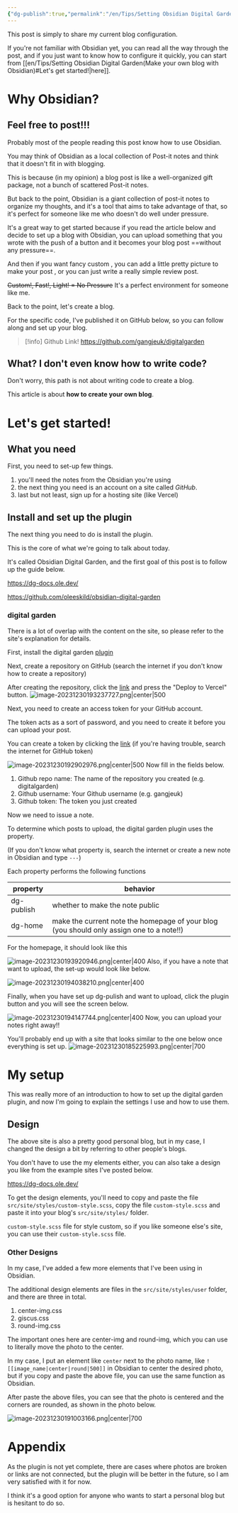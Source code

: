 ```yaml
---
{"dg-publish":true,"permalink":"/en/Tips/Setting Obsidian Digital Garden(Make your own blog with Obsidian)/","tags":["Tips/Obsidian_digital_garden"],"created":"2023-12-30","updated":"2023-12-30"}
---
```


This post is simply to share my current blog configuration.

If you're not familiar with Obsidian yet, you can read all the way through the post, and if you just want to know how to configure it quickly, you can start from [[en/Tips/Setting Obsidian Digital Garden(Make your own blog with Obsidian)#Let's get started!\|here]].
# Why Obsidian?
## Feel free to post!!!
Probably most of the people reading this post know how to use Obsidian.

You may think of Obsidian as a local collection of Post-it notes and think that it doesn't fit in with blogging.

This is because (in my opinion) a blog post is like a well-organized gift package, not a bunch of scattered Post-it notes.

But back to the point, Obsidian is a giant collection of post-it notes to organize my thoughts, and it's a tool that aims to take advantage of that, so it's perfect for someone like me who doesn't do well under pressure.

It's a great way to get started because if you read the article below and decide to set up a blog with Obsidian, you can upload something that you wrote with the push of a button and it becomes your blog post ==without any pressure==.

And then if you want fancy custom , you can add a little pretty picture to make your post , or you can just write a really simple review post.

~~Custom!, Fast!, Light! = No Pressure~~ It's a perfect environment for someone like me.

Back to the point, let's create a blog.

For the specific code, I've published it on GitHub below, so you can follow along and set up your blog.


>[!info] Github Link!
>https://github.com/gangjeuk/digitalgarden

## What? I don't even know how to write code?
Don't worry, this path is not about writing code to create a blog.

This article is about **how to create your own blog**.
# Let's get started!
## What you need
First, you need to set-up few things.

1. you'll need the notes from the Obsidian you're using
2. the next thing you need is an account on a site called *GitHub*.
3. last but not least, sign up for a hosting site (like Vercel)

## Install and set up the plugin
The next thing you need to do is install the plugin.

This is the core of what we're going to talk about today.

It's called Obsidian Digital Garden, and the first goal of this post is to follow up the guide below.

https://dg-docs.ole.dev/

https://github.com/oleeskild/obsidian-digital-garden

### digital garden
There is a lot of overlap with the content on the site, so please refer to the site's explanation for details.

First, install the digital garden [plugin](obsidian://show-plugin?id=digitalgarden)

Next, create a repository on GitHub (search the internet if you don't know how to create a repository)

After creating the repository, click the [link](https://github.com/oleeskild/digitalgarden) and press the "Deploy to Vercel" button.
![image-20231230193237727.png|center|500](/img/user/kr/%EC%A7%80%EC%8B%9D%EB%82%98%EB%88%94/assets/%EC%98%B5%EC%8B%9C%EB%94%94%EC%96%B8%EC%9C%BC%EB%A1%9C%20%EB%B8%94%EB%A1%9C%EA%B7%B8%20%EC%8B%9C%EC%9E%91%ED%95%98%EA%B8%B0/image-20231230193237727.png)


Next, you need to create an access token for your GitHub account.

The token acts as a sort of password, and you need to create it before you can upload your post.

You can create a token by clicking the [link](https://github.com/settings/tokens/new?scopes=repo) (if you're having trouble, search the internet for GitHub token)

![image-20231230192902976.png|center|500](/img/user/kr/%EC%A7%80%EC%8B%9D%EB%82%98%EB%88%94/assets/%EC%98%B5%EC%8B%9C%EB%94%94%EC%96%B8%EC%9C%BC%EB%A1%9C%20%EB%B8%94%EB%A1%9C%EA%B7%B8%20%EC%8B%9C%EC%9E%91%ED%95%98%EA%B8%B0/image-20231230192902976.png)
Now fill in the fields below.

1. Github repo name: The name of the repository you created (e.g. digitalgarden)
2. Github username: Your Github username (e.g. gangjeuk)
3. Github token: The token you just created

Now we need to issue a note.

To determine which posts to upload, the digital garden plugin uses the property.

(If you don't know what property is, search the internet or create a new note in Obsidian and type `---`)

Each property performs the following functions

| property | behavior |
| ---------- | ------------------------------------------------------------------------ |
| dg-publish | whether to make the note public |
| dg-home | make the current note the homepage of your blog (you should only assign one to a note!!) |

For the homepage, it should look like this

![image-20231230193920946.png|center|400](/img/user/kr/%EC%A7%80%EC%8B%9D%EB%82%98%EB%88%94/assets/%EC%98%B5%EC%8B%9C%EB%94%94%EC%96%B8%EC%9C%BC%EB%A1%9C%20%EB%B8%94%EB%A1%9C%EA%B7%B8%20%EC%8B%9C%EC%9E%91%ED%95%98%EA%B8%B0/image-20231230193920946.png)
Also, if you have a note that want to upload, the set-up would look like below.

![image-20231230194038210.png|center|400](/img/user/kr/%EC%A7%80%EC%8B%9D%EB%82%98%EB%88%94/assets/%EC%98%B5%EC%8B%9C%EB%94%94%EC%96%B8%EC%9C%BC%EB%A1%9C%20%EB%B8%94%EB%A1%9C%EA%B7%B8%20%EC%8B%9C%EC%9E%91%ED%95%98%EA%B8%B0/image-20231230194038210.png)

Finally, when you have set up dg-pulish and want to upload, click the plugin button and you will see the screen below.

![image-20231230194147744.png|center|400](/img/user/kr/%EC%A7%80%EC%8B%9D%EB%82%98%EB%88%94/assets/%EC%98%B5%EC%8B%9C%EB%94%94%EC%96%B8%EC%9C%BC%EB%A1%9C%20%EB%B8%94%EB%A1%9C%EA%B7%B8%20%EC%8B%9C%EC%9E%91%ED%95%98%EA%B8%B0/image-20231230194147744.png)
Now, you can upload your notes right away!!


You'll probably end up with a site that looks similar to the one below once everything is set up.
![image-20231230185225993.png|center|700](/img/user/kr/%EC%A7%80%EC%8B%9D%EB%82%98%EB%88%94/assets/%EC%98%B5%EC%8B%9C%EB%94%94%EC%96%B8%EC%9C%BC%EB%A1%9C%20%EB%B8%94%EB%A1%9C%EA%B7%B8%20%EC%8B%9C%EC%9E%91%ED%95%98%EA%B8%B0/image-20231230185225993.png)


# My setup
This was really more of an introduction to how to set up the digital garden plugin, and now I'm going to explain the settings I use and how to use them.

## Design
The above site is also a pretty good personal blog, but in my case, I changed the design a bit by referring to other people's blogs.

You don't have to use the my elements either, you can also take a design you like from the example sites I've posted below.

https://dg-docs.ole.dev/

To get the design elements, you'll need to copy and paste the file `src/site/styles/custom-style.scss`, copy the file `custom-style.scss` and paste it into your blog's `src/site/styles/` folder.

`custom-style.scss` file for style custom, so if you like someone else's site, you can use their `custom-style.scss` file.


### Other Designs
In my case, I've added a few more elements that I've been using in Obsidian.

The additional design elements are files in the `src/site/styles/user` folder, and there are three in total.

1. center-img.css
2. giscus.css
3. round-img.css

The important ones here are center-img and round-img, which you can use to literally move the photo to the center.

In my case, I put an element like `center` next to the photo name, like `![[image_name|center|round|500]]` in Obsidian to center the desired photo, but if you copy and paste the above file, you can use the same function as Obsidian.

After paste the above files, you can see that the photo is centered and the corners are rounded, as shown in the photo below.

![image-20231230191003166.png|center|700](/img/user/kr/%EC%A7%80%EC%8B%9D%EB%82%98%EB%88%94/assets/%EC%98%B5%EC%8B%9C%EB%94%94%EC%96%B8%EC%9C%BC%EB%A1%9C%20%EB%B8%94%EB%A1%9C%EA%B7%B8%20%EC%8B%9C%EC%9E%91%ED%95%98%EA%B8%B0/image-20231230191003166.png)

# Appendix
As the plugin is not yet complete, there are cases where photos are broken or links are not connected, but the plugin will be better in the future, so I am very satisfied with it for now.

I think it's a good option for anyone who wants to start a personal blog but is hesitant to do so.






